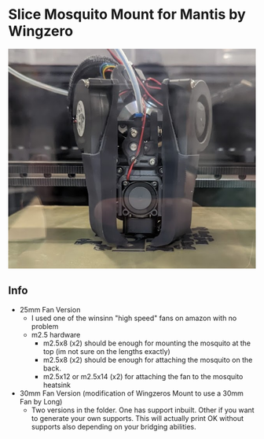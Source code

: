 Slice Mosquito Mount for Mantis by Wingzero
============
  
![](images/mantis_mosquito_25mm.png)    
  
Info
-----------------

 -  25mm Fan Version
    - I used one of the winsinn "high speed" fans on amazon with no problem
     - m2.5 hardware
       - m2.5x8 (x2) should be enough for mounting the mosquito at the top (im not sure on the lengths exactly)
       - m2.5x8 (x2) should be enough for attaching the mosquito on the back. 
       - m2.5x12 or m2.5x14 (x2) for attaching the fan to the mosquito heatsink
  - 30mm Fan Version (modification of Wingzeros Mount to use a 30mm Fan by Long)
    - Two versions in the folder.  One has support inbuilt.  Other if you want to generate your own supports.  This will actually print OK without supports also depending on your bridging abilities.  
